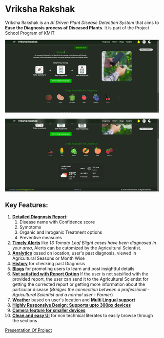 # Vriksha Rakshak
Vriksha Rakshak is an *AI Driven Plant Disease Detection System* that aims to **Ease the Diagnosis process of Diseased Plants**. It is part of the Project School Program of KMIT

![Demo Image](./assets/Demo1.png)<br/><br/>
![Demo Image](./assets/Demo2.png)
## Key Features:
1. **<ins>Detailed Diagnosis Report</ins>**: 
    1. Disease name with Confidence score
    2. Symptoms
    3. Organic and Inroganic Treatment options
    4. Preventive measures<br/>
2. **<ins>Timely Alerts</ins>**  like *13 Tomato Leaf Blight cases have been diagnosed in your area*, Alerts can be cutomized by the Agricultural Scientist.<br/>
3. **<ins>Analytics</ins>** based on location, user's past diagnosis, viewed in Agricultural Seasons or Month Wise<br/>
4. **<ins>History</ins>** for checking past Diagnosis<br/>
5. **<ins>Blogs</ins>** for promoting users to learn and post insightful details<br/>
6. **<ins>Not satisfied with Report Option</ins>** If the user is not satsified with the provided report, the user can send it to the Agricultural Scientist for getting the corrected report or getting more information about the particular disease (*Bridges the connection between a professional - Agricultural Scientist and a normal user - Farmer*)<br/>
7. **<ins>Weather</ins>** based on user's location and **<ins>Multi Lingual support</ins>**<br/>
8. **<ins>Highly Responsive Design: Supports upto 300px devices</ins>** <br/>
9. **<ins>Camera feature for smaller devices</ins>**<br/>
9. **<ins>Clean and easy UI</ins>** for non technical literates to easily browse through the sections<br/>


[Presentation Of Project](https://docs.google.com/presentation/d/11H8co6SnXv_Zp-aIvGhkv10VElruL5Yy/edit?usp=sharing&ouid=115451759199260958875&rtpof=true&sd=true)